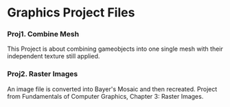 # Graphics Project Files

### Proj1. Combine Mesh 
This Project is about combining gameobjects into one single mesh with their independent texture still applied.

### Proj2. Raster Images
An image file is converted into Bayer's Mosaic and then recreated.
Project from Fundamentals of Computer Graphics, Chapter 3: Raster Images.